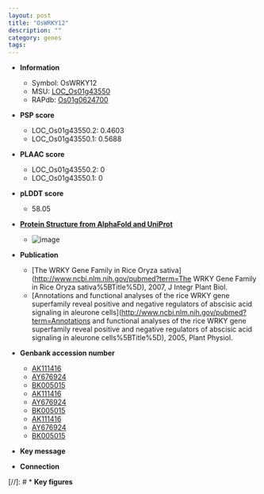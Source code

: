 ```yaml
---
layout: post
title: "OsWRKY12"
description: ""
category: genes
tags: 
---
```


* **Information**  
    + Symbol: OsWRKY12  
    + MSU: [LOC_Os01g43550](http://rice.plantbiology.msu.edu/cgi-bin/ORF_infopage.cgi?orf=LOC_Os01g43550)  
    + RAPdb: [Os01g0624700](http://rapdb.dna.affrc.go.jp/viewer/gbrowse_details/irgsp1?name=Os01g0624700)  

* **PSP score**  
    + LOC_Os01g43550.2: 0.4603 
    + LOC_Os01g43550.1: 0.5688 

* **PLAAC score**  
    + LOC_Os01g43550.2: 0 
    + LOC_Os01g43550.1: 0 

* **pLDDT score**
    + 58.05

* **[Protein Structure from AlphaFold and UniProt](https://www.uniprot.org/uniprotkb/Q5ZEB2/entry#structure)**
    + ![image](https://ricepsp.github.io/images/Q5/AF-Q5ZEB2-F1.png)

* **Publication**  
    + [The WRKY Gene Family in Rice Oryza sativa](http://www.ncbi.nlm.nih.gov/pubmed?term=The WRKY Gene Family in Rice Oryza sativa%5BTitle%5D), 2007, J Integr Plant Biol.
    + [Annotations and functional analyses of the rice WRKY gene superfamily reveal positive and negative regulators of abscisic acid signaling in aleurone cells](http://www.ncbi.nlm.nih.gov/pubmed?term=Annotations and functional analyses of the rice WRKY gene superfamily reveal positive and negative regulators of abscisic acid signaling in aleurone cells%5BTitle%5D), 2005, Plant Physiol.

* **Genbank accession number**  
    + [AK111416](http://www.ncbi.nlm.nih.gov/nuccore/AK111416)
    + [AY676924](http://www.ncbi.nlm.nih.gov/nuccore/AY676924)
    + [BK005015](http://www.ncbi.nlm.nih.gov/nuccore/BK005015)
    + [AK111416](http://www.ncbi.nlm.nih.gov/nuccore/AK111416)
    + [AY676924](http://www.ncbi.nlm.nih.gov/nuccore/AY676924)
    + [BK005015](http://www.ncbi.nlm.nih.gov/nuccore/BK005015)
    + [AK111416](http://www.ncbi.nlm.nih.gov/nuccore/AK111416)
    + [AY676924](http://www.ncbi.nlm.nih.gov/nuccore/AY676924)
    + [BK005015](http://www.ncbi.nlm.nih.gov/nuccore/BK005015)

* **Key message**  

* **Connection**  

[//]: # * **Key figures**  


